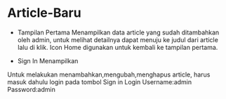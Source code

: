 # Article-Baru
- Tampilan Pertama
Menampilkan data article yang sudah ditambahkan oleh admin, untuk melihat detailnya dapat menuju ke judul dari article lalu di klik.
Icon Home digunakan untuk kembali ke tampilan pertama.

- Sign In
Menampilkan

Untuk melakukan menambahkan,mengubah,menghapus article, harus masuk dahulu login pada tombol Sign in
Login Username:admin Password:admin
